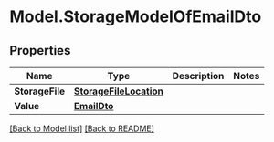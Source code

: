 # Model.StorageModelOfEmailDto
## Properties
Name | Type | Description | Notes
------------ | ------------- | ------------- | -------------
**StorageFile** | [**StorageFileLocation**](StorageFileLocation.md) |  | 
**Value** | [**EmailDto**](EmailDto.md) |  | 



[[Back to Model list]](Models.doc) [[Back to README]](README.md)


